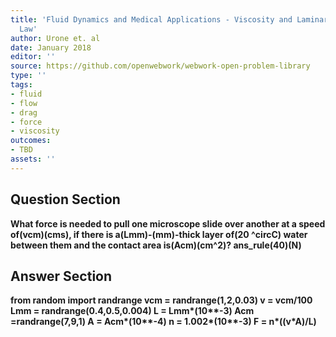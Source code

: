 ```yaml
---
title: 'Fluid Dynamics and Medical Applications - Viscosity and Laminar Flow: Poiseuilles
  Law'
author: Urone et. al
date: January 2018
editor: ''
source: https://github.com/openwebwork/webwork-open-problem-library
type: ''
tags:
- fluid
- flow
- drag
- force
- viscosity
outcomes:
- TBD
assets: ''
---
```


## Question Section 

<b>
What force is needed to pull one microscope slide over another at a speed of(vcm)(cms), if there is a(Lmm)-(mm)-thick layer of(20 ^circC) water between them and the contact area is(Acm)(cm^2)?
ans_rule(40)(N)



## Answer Section

from random import randrange
vcm = randrange(1,2,0.03)
v = vcm/100
Lmm = randrange(0.4,0.5,0.004)
L = Lmm*(10**-3)
Acm =randrange(7,9,1)
A = Acm*(10**-4)
n = 1.002*(10**-3)
F = n*((v*A)/L)